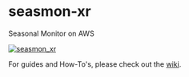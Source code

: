 # seasmon-xr
Seasonal Monitor on AWS

[![seasmon_xr](https://github.com/WFP-VAM/seasmon_xr/actions/workflows/seasmon_xr.yaml/badge.svg?branch=main)](https://github.com/WFP-VAM/seasmon_xr/actions/workflows/seasmon_xr.yaml)

For guides and How-To's, please check out the [wiki](https://github.com/WFP-VAM/seasmon_xr/wiki).